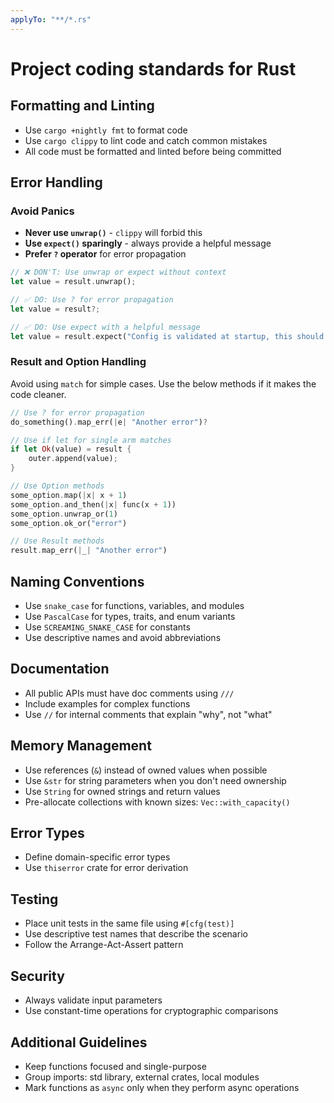 ```yaml
---
applyTo: "**/*.rs"
---
```


# Project coding standards for Rust

## Formatting and Linting

- Use `cargo +nightly fmt` to format code
- Use `cargo clippy` to lint code and catch common mistakes
- All code must be formatted and linted before being committed

## Error Handling

### Avoid Panics

- **Never use `unwrap()`** - `clippy` will forbid this
- **Use `expect()` sparingly** - always provide a helpful message
- **Prefer `?` operator** for error propagation

```rust
// ❌ DON'T: Use unwrap or expect without context
let value = result.unwrap();

// ✅ DO: Use ? for error propagation
let value = result?;

// ✅ DO: Use expect with a helpful message
let value = result.expect("Config is validated at startup, this should never fail");
```

### Result and Option Handling

Avoid using `match` for simple cases. Use the below methods if it makes the code cleaner.

```rust
// Use ? for error propagation
do_something().map_err(|e| "Another error")?

// Use if let for single arm matches
if let Ok(value) = result {
    outer.append(value);
}

// Use Option methods
some_option.map(|x| x + 1)
some_option.and_then(|x| func(x + 1))
some_option.unwrap_or(1)
some_option.ok_or("error")

// Use Result methods
result.map_err(|_| "Another error")
```

## Naming Conventions

- Use `snake_case` for functions, variables, and modules
- Use `PascalCase` for types, traits, and enum variants
- Use `SCREAMING_SNAKE_CASE` for constants
- Use descriptive names and avoid abbreviations

## Documentation

- All public APIs must have doc comments using `///`
- Include examples for complex functions
- Use `//` for internal comments that explain "why", not "what"

## Memory Management

- Use references (`&`) instead of owned values when possible
- Use `&str` for string parameters when you don't need ownership
- Use `String` for owned strings and return values
- Pre-allocate collections with known sizes: `Vec::with_capacity()`

## Error Types

- Define domain-specific error types
- Use `thiserror` crate for error derivation

## Testing

- Place unit tests in the same file using `#[cfg(test)]`
- Use descriptive test names that describe the scenario
- Follow the Arrange-Act-Assert pattern

## Security

- Always validate input parameters
- Use constant-time operations for cryptographic comparisons

## Additional Guidelines

- Keep functions focused and single-purpose
- Group imports: std library, external crates, local modules
- Mark functions as `async` only when they perform async operations
